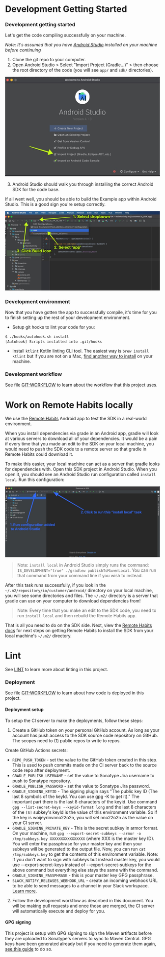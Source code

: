 # Development Getting Started 

### Development getting started

Let's get the code compiling successfully on your machine. 

*Note: It's assumed that you have [Android Studio](https://developer.android.com/studio/) installed on your machine before continuing*

1. Clone the git repo to your computer.
2. Open Android Studio > Select "Import Project (Gradle...)" > then choose the root directory of the code (you will see `app/` and `sdk/` directories). 

![select import project in Android Studio menu](/misc/android_studio_import.jpeg)

3. Android Studio should walk you through installing the correct Android SDK for the code base. 

If all went well, you should be able to build the Example app within Android Studio. This is a good sign you're setup correctly.

![visual on how to select 'app' from build configuration dropdown](/misc/build_android_studio.jpeg)

### Development environment 

Now that you have gotten the app to successfully compile, it's time for you to finish setting up the rest of your development environment. 

* Setup git hooks to lint your code for you:

```
$ ./hooks/autohook.sh install
[Autohook] Scripts installed into .git/hooks
```

* Install `ktlint` Kotlin linting CLI tool. The easiest way is `brew install ktlint` but if you are not on a Mac, [find another way to install](https://ktlint.github.io/#getting-started) on your machine. 

### Development workflow 

See file [GIT-WORKFLOW](GIT-WORKFLOW.md) to learn about the workflow that this project uses. 

# Work on Remote Habits locally 

We use the [Remote Habits](https://github.com/customerio/RemoteHabits-Android) Android app to test the SDK in a real-world environment. 

When you install dependencies via grade in an Android app, gradle will look at various servers to download all of your dependencies. It would be a pain if every time that you made an edit to the SDK on your local machine, you would need to push the SDK code to a remote server so that gradle in Remote Habits could download it. 

To make this easier, your local machine can act as a server that gradle looks for dependencies with. Open this SDK project in Android Studio. When you open it, you should see an Android Studio run configuration called `install local`. Run this configuration:

![showing what run icon looks like in android studio. you can also use menu item Run and then click Run](img/android_studio_run_run_configuration.jpg)

> Note: `install local` in Android Studio simply runs the command: `IS_DEVELOPMENT="true" ./gradlew publishToMavenLocal`. You can run that command from your command line if you wish to instead. 

After this task runs successfully, if you look in the `~/.m2/repository/io/customer/android/` directory on your local machine, you will see some directories and files. The `~/.m2/` directory is a server that gradle can use on your computer to download dependencies from!

> Note: Every time that you make an edit to the SDK code, you need to run `install local` and then rebuild the Remote Habits app. 

That is all you need to do on the SDK side. Next, view the [Remote Habits docs](https://github.com/customerio/RemoteHabits-Android/blob/main/docs/dev-notes/DEVELOPMENT.md#work-on-sdk-locally) for next steps on getting Remote Habits to install the SDK from your local machine's `~/.m2/` directory. 

# Lint

See [LINT](LINT.md) to learn more about linting in this project. 

### Deployment 

See file [GIT-WORKFLOW](GIT-WORKFLOW.md) to learn about how code is deployed in this project. 

#### Deployment setup 

To setup the CI server to make the deployments, follow these steps:
1. Create a GitHub token on your personal GitHub account. As long as your account has push access to the SDK source code repository on GitHub. The scopes need to (1) public repos to write to repos. 

Create GitHub Actions secrets: 
* `REPO_PUSH_TOKEN` - set the value to the GitHub token created in this step. This is used to push commits made on the CI server back to the source code repo after deployment. 
* `GRADLE_PUBLISH_USERNAME` - set the value to Sonatype Jira username to push to Sonatype repository. 
* `GRADLE_PUBLISH_PASSWORD` - set the value to Sonatype Jira password. 
* `GRADLE_SIGNING_KEYID` - The signing plugin says "The public key ID (The last 8 symbols of the keyId. You can use gpg -K to get it)." The important part there is the last 8 characters of the keyid. Use command `gpg --list-secret-keys --keyid-format long` and the last 8 characters of the `[S]` subkey's keyId is the value of this environment variable. So if the key is woijeyrinvnno22o2n, you will set nno22o2n as the value on your CI server.
* `GRADLE_SIGNING_PRIVATE_KEY` - This is the secret subkey in armor format. On your machine, run `gpg --export-secret-subkeys --armor -o /tmp/subkeys.key XXXXXXXXXXXXXXXX` (where XXX is the master key ID). You will enter the passphrase for your master key and then your subkeys will be generated to the output file. Now, you can run `cat /tmp/subkeys.key` to get the contents of this environment variable. Note: If you don't want to sign with subkeys but instead master key, you would use --export-secret-keys instead of --export-secret-subkeys for the above command but everything else stays the same with the command.
* `GRADLE_SIGNING_PASSPHRASE` - this is your master key GPG passphrase.
* `SLACK_NOTIFY_RELEASES_WEBHOOK_URL` - create an incoming webhook URL to be able to send messages to a channel in your Slack workspace. [Learn more](https://github.com/openhousepvt/slack#slack_webhook_url-required). 

2. Follow the development workflow as described in this document. You will be making pull requests and once those are merged, the CI server will automatically execute and deploy for you. 

#### GPG signing

This project is setup with GPG signing to sign the Maven artifacts before they are uploaded to Sonatype's servers to sync to Maven Central. GPG keys have been generated already but if you need to generate them again, [see this guide](https://gist.github.com/levibostian/ed2edcaa1ce1722d70683ce83fc429e2#sign) to do so. 

